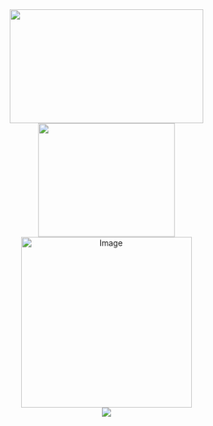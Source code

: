 <div align="center">
    <a href="https://github.com/daviosantos" align="center">
        <img width="340em" height="200em" src="https://github-readme-stats.vercel.app/api?username=daviosantos&show_icons=true&theme=transparent&include_all_commits=true&count_private=true&rank_icon=github&hide_border=true"/>
        <img width="240em" height="200em" src="https://github-readme-stats.vercel.app/api/top-langs/?username=daviosantos&layout=compact&langs_count=6&theme=transparent&hide_border=true"/>
    </a>    
    <div align="center">
      <img src="https://github.com/daviosantos/Davi/blob/main/hub.gif" alt="Image" height="300" width="300"/>
    </div>    
    <a href="https://github.com/daviosantos" align="center">
        <img src="https://streak-stats.demolab.com?user=daviosantos&theme=transparent&hide_border=true&card_width=400&hide_total_contributions=true">
    </a>    
</div>
